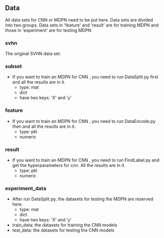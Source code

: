 ## Data

All data sets for CNN or MDPN need to be put here. Data sets are divided into two groups. 
Data sets in 'feature' and 'result' are for training MDPN and those in 'experiment' are for testing MDPN

### svhn

The original SVHN data set.

### subset

- If you want to train an MDPN for CNN , you need to run DataSplit.py first and all the results are in it.
  - type: mat
  - dict
  - have two keys: 'X' and 'y' 
  
### feature

- If you want to train an MDPN for CNN , you need to run DataEncode.py then and all the results are in it.
  - type: pkl
  - numeric
  
### result

- If you want to train an MDPN for CNN , you need to run FindLabel.py and get the hyperparameters for cnn. All the results are in it.
  - type: pkl
  - numeric
  
### experiment_data

- After run DataSplit.py, the datasets for testing the MDPN are reserved here. 
  - type: mat
  - dict
  - have two keys: 'X' and 'y' 
- train_data: the datasets for training the CNN models
- test_data: the datasets for testing the CNN models

